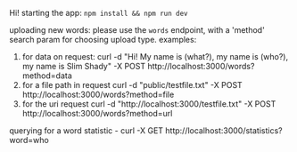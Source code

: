 Hi!
starting the app: 
`npm install && npm run dev`

uploading new words:
please use the `words` endpoint, with a 'method' search param for choosing upload type.
examples:
1. for data on request:
curl -d "Hi! My name is (what?), my name is (who?), my name is Slim Shady" -X POST http://localhost:3000/words?method=data
2. for a file path in request
curl -d "public/testfile.txt" -X POST http://localhost:3000/words?method=file
3. for the uri request
curl -d "http://localhost:3000/testfile.txt" -X POST http://localhost:3000/words?method=url

querying for a word statistic - 
curl -X GET http://localhost:3000/statistics?word=who
